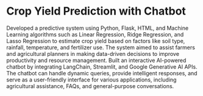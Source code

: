 # Crop Yield Prediction with Chatbot
Developed a predictive system using Python, Flask, HTML, and Machine Learning algorithms such as Linear Regression, Ridge Regression, and Lasso Regression to estimate crop yield based on factors like soil type, rainfall, temperature, and fertilizer use. The system aimed to assist farmers and agricultural planners in making data-driven decisions to improve productivity and resource management.
Built an interactive AI-powered chatbot by integrating LangChain, Streamlit, and Google Generative AI APIs. The chatbot can handle dynamic queries, provide intelligent responses, and serve as a user-friendly interface for various applications, including agricultural assistance, FAQs, and general-purpose conversations.

